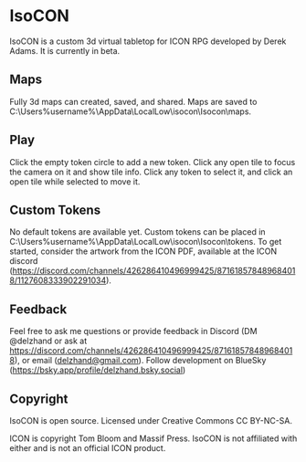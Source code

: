 # IsoCON

IsoCON is a custom 3d virtual tabletop for ICON RPG developed by Derek Adams. It is currently in beta.

## Maps
Fully 3d maps can created, saved, and shared. Maps are saved to C:\Users\%username%\AppData\LocalLow\isocon\Isocon\maps.

## Play
Click the empty token circle to add a new token. Click any open tile to focus the camera on it and show tile info. Click any token to select it, and click an open tile while selected to move it.

## Custom Tokens
No default tokens are available yet. Custom tokens can be placed in C:\Users\%username%\AppData\LocalLow\isocon\Isocon\tokens. To get started, consider the artwork from the ICON PDF, available at the ICON discord (https://discord.com/channels/426286410496999425/871618578489684018/1127608333902291034).

## Feedback
Feel free to ask me questions or provide feedback in Discord (DM @delzhand or ask at https://discord.com/channels/426286410496999425/871618578489684018), or email (delzhand@gmail.com). Follow development on BlueSky (https://bsky.app/profile/delzhand.bsky.social)

## Copyright
IsoCON is open source. Licensed under Creative Commons CC BY-NC-SA.

ICON is copyright Tom Bloom and Massif Press. IsoCON is not affiliated with either and is not an official ICON product.

